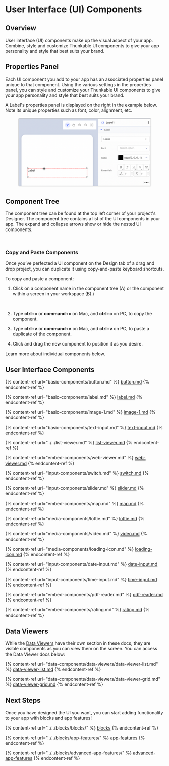 # User Interface (UI) Components

## Overview​

User interface (UI) components make up the visual aspect of your app. Combine, style and customize Thunkable UI components to give your app personality and style that best suits your brand.​

## Properties Panel

Each UI component you add to your app has an associated properties panel unique to that component. Using the various settings in the properties panel, you can style and customize your Thunkable UI components to give your app personality and style that best suits your brand.

A Label's properties panel is displayed on the right in the example below. Note its unique properties such as font, color, alignment, etc.&#x20;

<figure><img src="../../.gitbook/assets/Label  cropped properties panel.png" alt=""><figcaption></figcaption></figure>

## Component Tree

The component tree can be found at the top left corner of your project's Designer. The component tree contains a list of the UI components in your app. The expand and collapse arrows show or hide the nested UI components.

<div align="left">

<img src="../../.gitbook/assets/screen-shot-2021-04-12-at-7.31.03-am.png" alt="" width="375">

</div>

### Copy and Paste Components&#x20;

Once you’ve perfected a UI component on the Design tab of a drag and drop project, you can duplicate it using copy-and-paste keyboard shortcuts.

To copy and paste a component:&#x20;

1.  Click on a component name in the component tree (A) or the component within a screen in your workspace (B).\


    <figure><img src="https://lh6.googleusercontent.com/u-6CMjS6Fm-JDNhxsBeVM0ZRvhHUQdaafaeYLTkkX74NV-7Myc1eVKz8ljWce8SslmZyrnjgs-COKFzlDzlk9457vG-cS2RFi2FPl4WCYEB72Cfwl8Rk1-Yi-svdrGBWkSFuJhMvBJvxOV6wpTWqeRRKcgKvqU-o3omZbOxOw2d-YPf1Zoyn0BYA8A" alt=""><figcaption></figcaption></figure>
2. Type **ctrl+c** or **command+c** on Mac, and **ctrl+c** on PC, to copy the component.&#x20;
3. Type **ctrl+v** or **command+v** on Mac, and **ctrl+v** on PC, to paste a duplicate of the component.
4. Click and drag the new component to position it as you desire.

Learn more about individual components below.

## User Interface Components

{% content-ref url="basic-components/button.md" %}
[button.md](basic-components/button.md)
{% endcontent-ref %}

{% content-ref url="basic-components/label.md" %}
[label.md](basic-components/label.md)
{% endcontent-ref %}

{% content-ref url="basic-components/image-1.md" %}
[image-1.md](basic-components/image-1.md)
{% endcontent-ref %}

{% content-ref url="basic-components/text-input.md" %}
[text-input.md](basic-components/text-input.md)
{% endcontent-ref %}

{% content-ref url="../../list-viewer.md" %}
[list-viewer.md](../../list-viewer.md)
{% endcontent-ref %}

{% content-ref url="embed-components/web-viewer.md" %}
[web-viewer.md](embed-components/web-viewer.md)
{% endcontent-ref %}

{% content-ref url="input-components/switch.md" %}
[switch.md](input-components/switch.md)
{% endcontent-ref %}

{% content-ref url="input-components/slider.md" %}
[slider.md](input-components/slider.md)
{% endcontent-ref %}

{% content-ref url="embed-components/map.md" %}
[map.md](embed-components/map.md)
{% endcontent-ref %}

{% content-ref url="media-components/lottie.md" %}
[lottie.md](media-components/lottie.md)
{% endcontent-ref %}

{% content-ref url="media-components/video.md" %}
[video.md](media-components/video.md)
{% endcontent-ref %}

{% content-ref url="media-components/loading-icon.md" %}
[loading-icon.md](media-components/loading-icon.md)
{% endcontent-ref %}

{% content-ref url="input-components/date-input.md" %}
[date-input.md](input-components/date-input.md)
{% endcontent-ref %}

{% content-ref url="input-components/time-input.md" %}
[time-input.md](input-components/time-input.md)
{% endcontent-ref %}

{% content-ref url="embed-components/pdf-reader.md" %}
[pdf-reader.md](embed-components/pdf-reader.md)
{% endcontent-ref %}

{% content-ref url="embed-components/rating.md" %}
[rating.md](embed-components/rating.md)
{% endcontent-ref %}

## Data Viewers

While the [Data Viewers](data-components/data-viewers/) have their own section in these docs, they are visible components as you can view them on the screen. You can access the Data Viewer docs below:

{% content-ref url="data-components/data-viewers/data-viewer-list.md" %}
[data-viewer-list.md](data-components/data-viewers/data-viewer-list.md)
{% endcontent-ref %}

{% content-ref url="data-components/data-viewers/data-viewer-grid.md" %}
[data-viewer-grid.md](data-components/data-viewers/data-viewer-grid.md)
{% endcontent-ref %}

## Next Steps

Once you have designed the UI you want, you can start adding functionality to your app with blocks and app features!

{% content-ref url="../../blocks/blocks/" %}
[blocks](../../blocks/blocks/)
{% endcontent-ref %}

{% content-ref url="../../blocks/app-features/" %}
[app-features](../../blocks/app-features/)
{% endcontent-ref %}

{% content-ref url="../../blocks/advanced-app-features/" %}
[advanced-app-features](../../blocks/advanced-app-features/)
{% endcontent-ref %}
